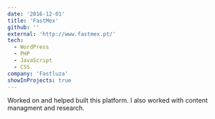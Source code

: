 ```yaml
---
date: '2016-12-01'
title: 'FastMex'
github: ''
external: 'http://www.fastmex.pt/'
tech:
  - WordPress
  - PHP
  - JavaScript
  - CSS
company: 'Fastluza'
showInProjects: true
---
```


Worked on and helped built this platform. I also worked with content managment and research.
